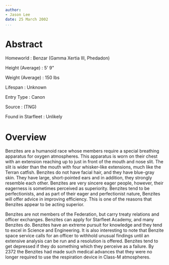 ```yaml
---
author:
- Jason Lee
date: 25 March 2002
...
```


Abstract
========

Homeworld
:   Benzar (Gamma Xertia III, Phedadon)

Height (Average)
:   5' 9"

Weight (Average)
:   150 lbs

Lifespan
:   Unknown

Entry Type
:   Canon

Source
:   (TNG)

Found in Starfleet
:   Unlikely

Overview
========

Benzites are a humanoid race whose members require a special breathing
apparatus for oxygen atmospheres. This apparatus is worn on their chest
with an extension reaching up to just in front of the mouth and nose
slit. The slit is wider than the mouth with four whisker-like
extensions, much like the Terran catfish. Benzites do not have facial
hair, and they have blue-gray skin. They have large, short-pointed ears
and in addition, they strongly resemble each other. Benzites are very
sincere eager people, however, their eagerness is sometimes perceived as
superiority. Benzites tend to be perfectionists, and as part of their
eager and perfectionist nature, Benzites will offer advice in improving
efficiency. This is one of the reasons that Benzites appear to be acting
superior.

Benzites are not members of the Federation, but carry treaty relations
and officer exchanges. Benzites can apply for Starfleet Academy, and
many Benzites do. Benzites have an extreme pursuit for knowledge and
they tend to excel in Science and Engineering. It is also interesting to
note that Benzite space service calls for an officer to withhold unusual
findings until an extensive analysis can be run and a resolution is
offered. Benzites tend to get depressed if they do something which they
perceive as a failure. By 2372 the Benzites had made such medical
advances that they were no longer required to use the respiration device
in Class-M atmospheres.

